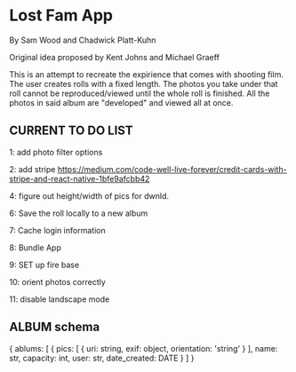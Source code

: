 # Lost Fam App
By Sam Wood and Chadwick Platt-Kuhn


Original idea proposed by Kent Johns and Michael Graeff

This is an attempt to recreate the expirience that comes with shooting film. The user creates rolls with a fixed length. The photos you take under that roll cannot be reproduced/viewed until the whole roll is finished. All the photos in said album are "developed" and viewed all at once.

## CURRENT TO DO LIST


1: add photo filter options

2: add stripe https://medium.com/code-well-live-forever/credit-cards-with-stripe-and-react-native-1bfe9afcbb42

4: figure out height/width of pics for dwnld.

6: Save the roll locally to a new album  

7: Cache login information

8: Bundle App

9: SET up fire base

10: orient photos correctly

11: disable landscape mode


## ALBUM schema
  {
    ablums: [
      {
        pics: [
          {
            uri: string,
            exif: object,
            orientation: 'string'
          }
        ],
        name: str,
        capacity: int,
        user: str,
        date_created: DATE
      }
    ]
  }
